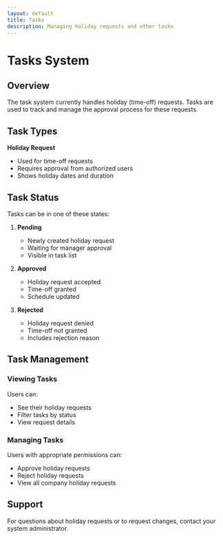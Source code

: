 ```yaml
---
layout: default
title: Tasks
description: Managing holiday requests and other tasks
---
```


# Tasks System

## Overview

The task system currently handles holiday (time-off) requests. Tasks are used to track and manage the approval process for these requests.

## Task Types

**Holiday Request**

- Used for time-off requests
- Requires approval from authorized users
- Shows holiday dates and duration

## Task Status

Tasks can be in one of these states:

1. **Pending**

   - Newly created holiday request
   - Waiting for manager approval
   - Visible in task list

2. **Approved**

   - Holiday request accepted
   - Time-off granted
   - Schedule updated

3. **Rejected**
   - Holiday request denied
   - Time-off not granted
   - Includes rejection reason

## Task Management

### Viewing Tasks

Users can:

- See their holiday requests
- Filter tasks by status
- View request details

### Managing Tasks

Users with appropriate permissions can:

- Approve holiday requests
- Reject holiday requests
- View all company holiday requests

## Support

For questions about holiday requests or to request changes, contact your system administrator.
